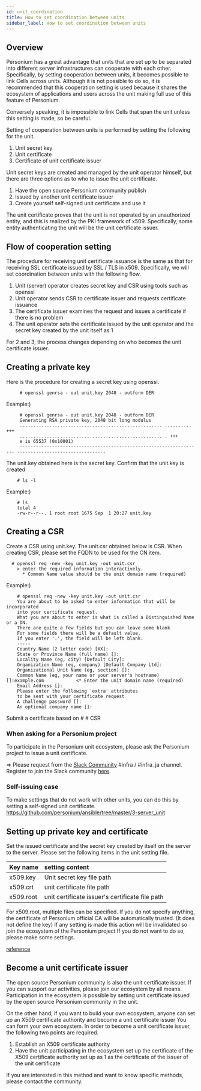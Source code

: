 ```yaml
---
id: unit_coordination
title: How to set coordination between units
sidebar_label: How to set coordination between units
---
```


## Overview

Personium has a great advantage that units that are set up to be separated into different server infrastructures can cooperate with each other.
Specifically, by setting cooperation between units, it becomes possible to link Cells across units.
Although it is not possible to do so, it is recommended that this cooperation setting is used because it shares the ecosystem of applications and users across the unit making full use of this feature of Personium.

Conversely speaking, it is impossible to link Cells that span the unit unless this setting is made, so be careful.

Setting of cooperation between units is performed by setting the following for the unit.

1. Unit secret key
1. Unit certificate
1. Certificate of unit certificate issuer

Unit secret keys are created and managed by the unit operator himself, but there are three options as to who to issue the unit certificate.

1. Have the open source Personium community publish
1. Issued by another unit certificate issuer
1. Create yourself self-signed unit certificate and use it

The unit certificate proves that the unit is not operated by an unauthorized entity, and this is realized by the PKI framework of x509. Specifically, some entity authenticating the unit will be the unit certificate issuer.

## Flow of cooperation setting

The procedure for receiving unit certificate issuance is the same as that for receiving SSL certificate issued by SSL / TLS in x509.
Specifically, we will set coordination between units with the following flow.

1. Unit (server) operator creates secret key and CSR using tools such as openssl
1. Unit operator sends CSR to certificate issuer and requests certificate issuance
1. The certificate issuer examines the request and issues a certificate if there is no problem
1. The unit operator sets the certificate issued by the unit operator and the secret key created by the unit itself as 1

For 2 and 3, the process changes depending on who becomes the unit certificate issuer.

## Creating a private key

Here is the procedure for creating a secret key using openssl.

```console
     # openssl genrsa - out unit.key 2048 - outform DER
```

Example:)

```console
     # openssl genrsa - out unit.key 2048 - outform DER
     Generating RSA private key, 2048 bit long modulus
     ..................................................... .......... +++
     ..................................................... . +++
     e is 65537 (0x10001)
     -------------------------------------------------------------------- ---------------------------------
```

The unit.key obtained here is the secret key.
Confirm that the unit.key is created

```console
    # ls -l
```

Example:)

```console
    # ls
    total 4
    -rw-r--r--. 1 root root 1675 Sep  1 20:27 unit.key
```
## Creating a CSR

Create a CSR using unit.key. The unit.csr obtained below is CSR.
When creating CSR, please set the FQDN to be used for the CN item.

```console
  # openssl req -new -key unit.key -out unit.csr
    > enter the required information interactively.
      * Common Name value should be the unit domain name (required)
```

Example:)


```console
    # openssl req -new -key unit.key -out unit.csr
    You are about to be asked to enter information that will be incorporated
    into your certificate request.
    What you are about to enter is what is called a Distinguished Name or a DN.
    There are quite a few fields but you can leave some blank
    For some fields there will be a default value,
    If you enter '.', the field will be left blank.
    -----
    Country Name (2 letter code) [XX]:
    State or Province Name (full name) []:
    Locality Name (eg, city) [Default City]:
    Organization Name (eg, company) [Default Company Ltd]:
    Organizational Unit Name (eg, section) []:
    Common Name (eg, your name or your server's hostname) []:example.com            <* Enter the unit domain name (required)
    Email Address []:
    Please enter the following 'extra' attributes
    to be sent with your certificate request
    A challenge password []:
    An optional company name []:

```

Submit a certificate based on # # CSR

### When asking for a Personium project

To participate in the Personium unit ecosystem, please ask the Personium project to issue a unit certificate.

⇒ Please request from the [Slack Community](https://personium-io.slack.com/) #infra / #infra_ja channel. Register to join the Slack community [here](https://bit.ly/Join_Personium_Slack).  

### Self-issuing case

To make settings that do not work with other units, you can do this by setting a self-signed unit certificate.
https://github.com/personium/ansible/tree/master/3-server_unit

## Setting up private key and certificate

Set the issued certificate and the secret key created by itself on the server to the server. Please set the following items in the unit setting file.

| Key name | setting content |
|:--|:--|
| x509.key | Unit secret key file path |
| x509.crt | unit certificate file path |
| x509.root | unit certificate issuer's certificate file path |

For x509.root, multiple files can be specified.
If you do not specify anything, the certificate of Personium official CA will be automatically trusted. (It does not define the key)
If any setting is made this action will be invalidated so join the ecosystem of the Personium project
If you do not want to do so, please make some settings.

[reference](../server-operator/unit_config_list.md)

## Become a unit certificate issuer

The open source Personium community is also the unit certificate issuer. If you can support our activities, please join our ecosystem by all means. Participation in the ecosystem is possible by setting unit certificate issued by the open source Personium community in the unit.

On the other hand, if you want to build your own ecosystem, anyone can set up an X509 certificate authority and become a unit certificate issuer
You can form your own ecosystem. In order to become a unit certificate issuer, the following two points are required.

1. Establish an X509 certificate authority
1. Have the unit participating in the ecosystem set up the certificate of the X509 certificate authority set up as 1 as the certificate of the issuer of the unit certificate

If you are interested in this method and want to know specific methods, please contact the community.
